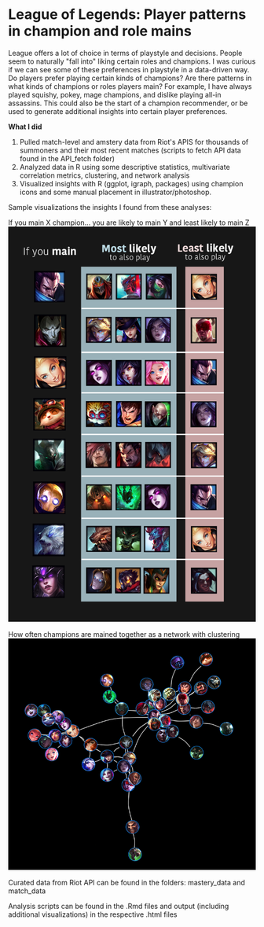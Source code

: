 # League of Legends: Player patterns in champion and role mains

League offers a lot of choice in terms of playstyle and decisions. People seem to naturally "fall into" liking certain roles and champions. I was curious if we can see some of these preferences in playstyle in a data-driven way. Do players prefer playing certain kinds of champions? Are there patterns in what kinds of champions or roles players main? For example, I have always played squishy, pokey, mage champions, and dislike playing all-in assassins. This could also be the start of a champion recommender, or be used to generate additional insights into certain player preferences.

<strong> What I did </strong>
1. Pulled match-level and amstery data from Riot's APIS for thousands of summoners and their most recent matches (scripts to fetch API data found in the API_fetch folder)
2. Analyzed data in R using some descriptive statistics, multivariate correlation metrics, clustering, and network analysis
3. Visualized insights with R (ggplot, igraph, packages) using champion icons and some manual placement in illustrator/photoshop.

Sample visualizations the insights I found from these analyses:

If you main X champion... you are likely to main Y and least likely to main Z
![sample visualization](graphics/mains.png)

How often champions are mained together as a network with clustering
![sample visualization](graphics/network.png)

Curated data from Riot API can be found in the folders: mastery_data and match_data

Analysis scripts can be found in the .Rmd files and output (including additional visualizations) in the respective .html files


